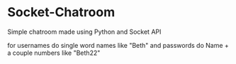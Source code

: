 # Socket-Chatroom
Simple chatroom made using Python and Socket API


for usernames do single word names like "Beth" and passwords do Name + a couple numbers like "Beth22"
